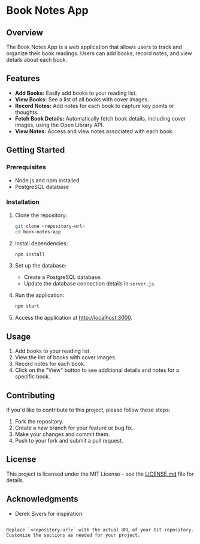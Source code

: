 
# Book Notes App

## Overview

The Book Notes App is a web application that allows users to track and organize their book readings. Users can add books, record notes, and view details about each book.

## Features

- **Add Books:** Easily add books to your reading list.
- **View Books:** See a list of all books with cover images.
- **Record Notes:** Add notes for each book to capture key points or thoughts.
- **Fetch Book Details:** Automatically fetch book details, including cover images, using the Open Library API.
- **View Notes:** Access and view notes associated with each book.

## Getting Started

### Prerequisites

- Node.js and npm installed
- PostgreSQL database

### Installation

1. Clone the repository:
   ```bash
   git clone <repository-url>
   cd book-notes-app
   ```

2. Install dependencies:
   ```bash
   npm install
   ```

3. Set up the database:
   - Create a PostgreSQL database.
   - Update the database connection details in `server.js`.

4. Run the application:
   ```bash
   npm start
   ```

5. Access the application at [http://localhost:3000](http://localhost:3000).

## Usage

1. Add books to your reading list.
2. View the list of books with cover images.
3. Record notes for each book.
4. Click on the "View" button to see additional details and notes for a specific book.

## Contributing

If you'd like to contribute to this project, please follow these steps:

1. Fork the repository.
2. Create a new branch for your feature or bug fix.
3. Make your changes and commit them.
4. Push to your fork and submit a pull request.

## License

This project is licensed under the MIT License - see the [LICENSE.md](LICENSE.md) file for details.

## Acknowledgments

- Derek Sivers for inspiration.

```

Replace `<repository-url>` with the actual URL of your Git repository. Customize the sections as needed for your project.